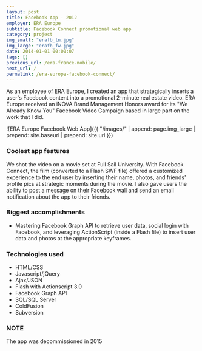 ```yaml
---
layout: post
title: Facebook App - 2012
employer: ERA Europe 
subtitle: Facebook Connect promotional web app
category: project
img_small: "erafb_tn.jpg"
img_large: "erafb_fw.jpg"
date: 2014-01-01 00:00:07
tags: []
previous_url: /era-france-mobile/
next_url: /
permalink: /era-europe-facebook-connect/
---
```

As an employee of ERA Europe, I created an app that strategically inserts a user's Facebook content into a promotional 2-minute real estate video. ERA Europe received an iNOVA Brand Management Honors award for its "We Already Know You" Facebook Video Campaign based in large part on the work that I did.

![ERA Europe Facebook Web App]({{ "/images/" | append: page.img_large | prepend: site.baseurl | prepend: site.url  }})

### Coolest app features
We shot the video on a movie set at Full Sail University. With Facebook Connect, the film (converted to a Flash SWF file) offered a customized experience to the end user by inserting their name, photos, and friends' profile pics at strategic moments during the movie. I also gave users the ability to post a message on their Facebook wall and send an email notification about the app to their friends. 

### Biggest accomplishments
* Mastering Facebook Graph API to retrieve user data, social login with Facebook, and leveraging ActionScript (inside a Flash file) to insert user data and photos at the appropriate keyframes.    

### Technologies used
* HTML/CSS
* Javascript/jQuery
* Ajax/JSON
* Flash with Actionscript 3.0
* Facebook Graph API
* SQL/SQL Server  
* ColdFusion
* Subversion

### NOTE
The app was decommissioned in 2015

